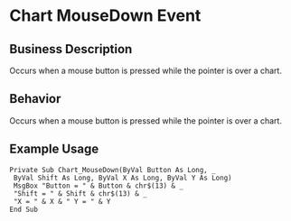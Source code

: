 # Chart MouseDown Event

## Business Description
Occurs when a mouse button is pressed while the pointer is over a chart.

## Behavior
Occurs when a mouse button is pressed while the pointer is over a chart.

## Example Usage
```vba
Private Sub Chart_MouseDown(ByVal Button As Long, _ 
 ByVal Shift As Long, ByVal X As Long, ByVal Y As Long) 
 MsgBox "Button = " & Button & chr$(13) & _ 
 "Shift = " & Shift & chr$(13) & _ 
 "X = " & X & " Y = " & Y 
End Sub
```